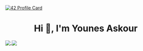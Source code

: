 [![42 Profile Card](https://1337-readme.vercel.app/api/profile?cursus=42cursus&dark=true&login=yaskour)](https://github.com/mohouyizme/1337-readme)
<h1 align="center">Hi 👋, I'm Younes Askour</h1>
<a href="https://github.com/Y-askour?tab=repositories">
  <img align="center" src="https://github-readme-stats.vercel.app/api/top-langs/?username=Y-askour&theme=dark"/>
</a>

<a href="https://github.com/ombhd?tab=repositories">
 <img align="center" src="https://github-readme-stats.vercel.app/api?username=Y-askour&line_height=40&show_icons=true&theme=dark">
</a>

